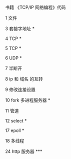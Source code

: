 书籍 《TCP/IP 网络编程》代码

1 文件

3 套接字地址 *

4 TCP *

5 TCP *

6 UDP *

7 半断开

8 ip 和 域名 的互转

9 修改连接设置

10 fork 多进程服务器 *

11 管道 

12 select *

17 epoll *

18 多线程

24 http 服务器 ***